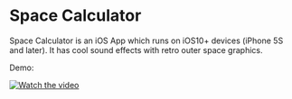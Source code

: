 # Space Calculator

Space Calculator is an iOS App which runs on iOS10+ devices (iPhone 5S and later). It has cool sound effects with retro outer space graphics.

Demo: 

[![Watch the video]()](https://raw.githubusercontent.com/luciferreeves/space-calculator/master/demo.mov)

